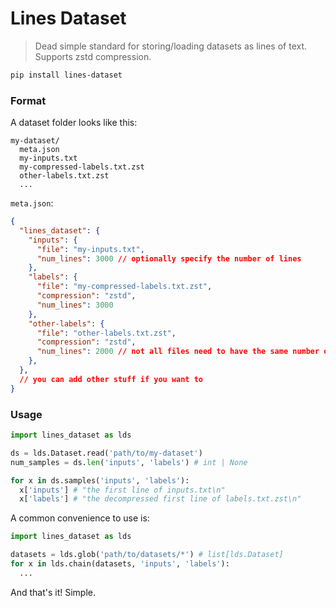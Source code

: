 # Lines Dataset

> Dead simple standard for storing/loading datasets as lines of text. Supports zstd compression.

```bash
pip install lines-dataset
```

### Format

A dataset folder looks like this:

```
my-dataset/
  meta.json
  my-inputs.txt
  my-compressed-labels.txt.zst
  other-labels.txt.zst
  ...
```

`meta.json`:
```json
{
  "lines_dataset": {
    "inputs": {
      "file": "my-inputs.txt",
      "num_lines": 3000 // optionally specify the number of lines
    },
    "labels": {
      "file": "my-compressed-labels.txt.zst",
      "compression": "zstd",
      "num_lines": 3000
    },
    "other-labels": {
      "file": "other-labels.txt.zst",
      "compression": "zstd",
      "num_lines": 2000 // not all files need to have the same number of lines, as long as samples match line by line. The shortest file will determine the length of the dataset.
    },
  },
  // you can add other stuff if you want to
}
```

### Usage

```python
import lines_dataset as lds

ds = lds.Dataset.read('path/to/my-dataset')
num_samples = ds.len('inputs', 'labels') # int | None

for x in ds.samples('inputs', 'labels'):
  x['inputs'] # "the first line of inputs.txt\n"
  x['labels'] # "the decompressed first line of labels.txt.zst\n"
```

A common convenience to use is:

```python
import lines_dataset as lds

datasets = lds.glob('path/to/datasets/*') # list[lds.Dataset]
for x in lds.chain(datasets, 'inputs', 'labels'):
  ...
```

And that's it! Simple.